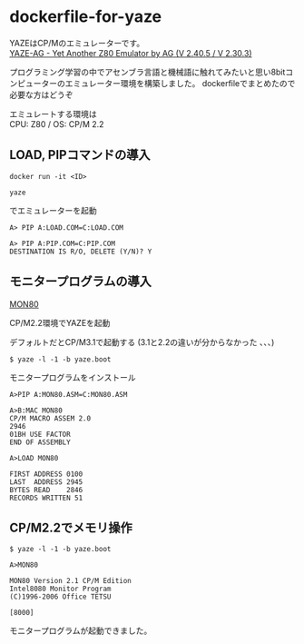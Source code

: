 # dockerfile-for-yaze

YAZEはCP/Mのエミュレーターです。\
[YAZE-AG - Yet Another Z80 Emulator by AG (V 2.40.5 / V 2.30.3)](http://www.mathematik.uni-ulm.de/users/ag/yaze/)


プログラミング学習の中でアセンブラ言語と機械語に触れてみたいと思い8bitコンピューターのエミュレーター環境を構築しました。
dockerfileでまとめたので必要な方はどうぞ


エミュレートする環境は \
CPU: Z80 / OS: CP/M 2.2


## LOAD, PIPコマンドの導入

```
docker run -it <ID>
```

```
yaze
```

でエミュレーターを起動
```
A> PIP A:LOAD.COM=C:LOAD.COM

A> PIP A:PIP.COM=C:PIP.COM
DESTINATION IS R/O, DELETE (Y/N)? Y
```
## モニタープログラムの導入

[MON80](http://www.amy.hi-ho.ne.jp/officetetsu/sbc/sbc/devel/man-mon80.html)

CP/M2.2環境でYAZEを起動

デフォルトだとCP/M3.1で起動する
(3.1と2.2の違いが分からなかった
、、、)

```
$ yaze -l -1 -b yaze.boot
```

モニタープログラムをインストール

```
A>PIP A:MON80.ASM=C:MON80.ASM

A>B:MAC MON80
CP/M MACRO ASSEM 2.0
2946
01BH USE FACTOR
END OF ASSEMBLY

A>LOAD MON80

FIRST ADDRESS 0100
LAST  ADDRESS 2945
BYTES READ    2846
RECORDS WRITTEN 51
```

## CP/M2.2でメモリ操作

```
$ yaze -l -1 -b yaze.boot
```

```
A>MON80

MON80 Version 2.1 CP/M Edition
Intel8080 Monitor Program
(C)1996-2006 Office TETSU

[8000]
```

モニタープログラムが起動できました。